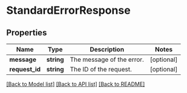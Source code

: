 # StandardErrorResponse

## Properties
Name | Type | Description | Notes
------------ | ------------- | ------------- | -------------
**message** | **string** | The message of the error. | [optional] 
**request_id** | **string** | The ID of the request. | [optional] 

[[Back to Model list]](../../README.md#documentation-for-models) [[Back to API list]](../../README.md#documentation-for-api-endpoints) [[Back to README]](../../README.md)

